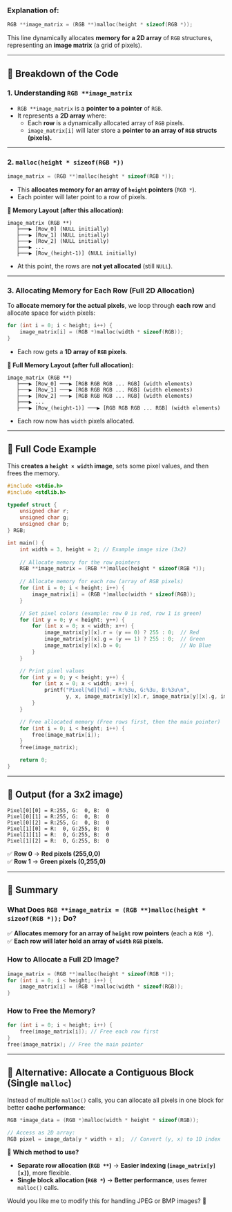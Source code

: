 ### **Explanation of:**  
```c
RGB **image_matrix = (RGB **)malloc(height * sizeof(RGB *));
```
This line dynamically allocates **memory for a 2D array** of `RGB` structures, representing an **image matrix** (a grid of pixels). 

---

## **🔹 Breakdown of the Code**
### **1. Understanding `RGB **image_matrix`**
- `RGB **image_matrix` is a **pointer to a pointer** of `RGB`.
- It represents a **2D array** where:
  - Each **row** is a dynamically allocated array of `RGB` pixels.
  - `image_matrix[i]` will later store a **pointer to an array of `RGB` structs (pixels).**

---

### **2. `malloc(height * sizeof(RGB *))`**
```c
image_matrix = (RGB **)malloc(height * sizeof(RGB *));
```
- This **allocates memory for an array of `height` pointers** (`RGB *`).
- Each pointer will later point to a row of pixels.

**📌 Memory Layout (after this allocation):**
```
image_matrix (RGB **)
   ├───▶ [Row_0] (NULL initially)
   ├───▶ [Row_1] (NULL initially)
   ├───▶ [Row_2] (NULL initially)
   ├───▶ ...
   ├───▶ [Row_(height-1)] (NULL initially)
```
- At this point, the rows are **not yet allocated** (still `NULL`).

---

### **3. Allocating Memory for Each Row (Full 2D Allocation)**
To **allocate memory for the actual pixels**, we loop through **each row** and allocate space for `width` pixels:

```c
for (int i = 0; i < height; i++) {
    image_matrix[i] = (RGB *)malloc(width * sizeof(RGB));
}
```
- Each row gets a **1D array of `RGB` pixels**.

**📌 Full Memory Layout (after full allocation):**
```
image_matrix (RGB **)
   ├───▶ [Row_0] ───▶ [RGB RGB RGB ... RGB] (width elements)
   ├───▶ [Row_1] ───▶ [RGB RGB RGB ... RGB] (width elements)
   ├───▶ [Row_2] ───▶ [RGB RGB RGB ... RGB] (width elements)
   ├───▶ ...
   ├───▶ [Row_(height-1)] ───▶ [RGB RGB RGB ... RGB] (width elements)
```
- Each row now has `width` pixels allocated.

---

## **🔹 Full Code Example**
This **creates a `height × width` image**, sets some pixel values, and then frees the memory.

```c
#include <stdio.h>
#include <stdlib.h>

typedef struct {
    unsigned char r;
    unsigned char g;
    unsigned char b;
} RGB;

int main() {
    int width = 3, height = 2; // Example image size (3x2)
    
    // Allocate memory for the row pointers
    RGB **image_matrix = (RGB **)malloc(height * sizeof(RGB *));
    
    // Allocate memory for each row (array of RGB pixels)
    for (int i = 0; i < height; i++) {
        image_matrix[i] = (RGB *)malloc(width * sizeof(RGB));
    }

    // Set pixel colors (example: row 0 is red, row 1 is green)
    for (int y = 0; y < height; y++) {
        for (int x = 0; x < width; x++) {
            image_matrix[y][x].r = (y == 0) ? 255 : 0;  // Red
            image_matrix[y][x].g = (y == 1) ? 255 : 0;  // Green
            image_matrix[y][x].b = 0;                   // No Blue
        }
    }

    // Print pixel values
    for (int y = 0; y < height; y++) {
        for (int x = 0; x < width; x++) {
            printf("Pixel[%d][%d] = R:%3u, G:%3u, B:%3u\n",
                   y, x, image_matrix[y][x].r, image_matrix[y][x].g, image_matrix[y][x].b);
        }
    }

    // Free allocated memory (Free rows first, then the main pointer)
    for (int i = 0; i < height; i++) {
        free(image_matrix[i]);
    }
    free(image_matrix);

    return 0;
}
```

---

## **🔹 Output (for a 3x2 image)**
```
Pixel[0][0] = R:255, G:  0, B:  0
Pixel[0][1] = R:255, G:  0, B:  0
Pixel[0][2] = R:255, G:  0, B:  0
Pixel[1][0] = R:  0, G:255, B:  0
Pixel[1][1] = R:  0, G:255, B:  0
Pixel[1][2] = R:  0, G:255, B:  0
```
✅ **Row 0** → **Red pixels (255,0,0)**  
✅ **Row 1** → **Green pixels (0,255,0)**  

---

## **🔹 Summary**
### **What Does `RGB **image_matrix = (RGB **)malloc(height * sizeof(RGB *));` Do?**
✅ **Allocates memory for an array of `height` row pointers** (each a `RGB *`).  
✅ **Each row will later hold an array of `width` `RGB` pixels.**  

### **How to Allocate a Full 2D Image?**
```c
image_matrix = (RGB **)malloc(height * sizeof(RGB *));
for (int i = 0; i < height; i++) {
    image_matrix[i] = (RGB *)malloc(width * sizeof(RGB));
}
```

### **How to Free the Memory?**
```c
for (int i = 0; i < height; i++) {
    free(image_matrix[i]); // Free each row first
}
free(image_matrix); // Free the main pointer
```

---

## **🔹 Alternative: Allocate a Contiguous Block (Single `malloc`)**
Instead of multiple `malloc()` calls, you can allocate all pixels in one block for better **cache performance**:

```c
RGB *image_data = (RGB *)malloc(width * height * sizeof(RGB));

// Access as 2D array:
RGB pixel = image_data[y * width + x];  // Convert (y, x) to 1D index
```

📌 **Which method to use?**
- **Separate row allocation (`RGB **`)** → **Easier indexing (`image_matrix[y][x]`)**, more flexible.
- **Single block allocation (`RGB *`)** → **Better performance**, uses fewer `malloc()` calls.

Would you like me to modify this for handling JPEG or BMP images? 🚀